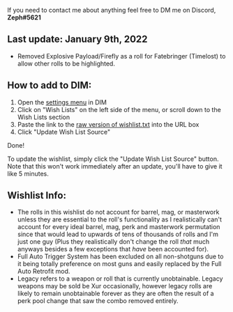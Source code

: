 If you need to contact me about anything feel free to DM me on Discord, **Zeph#5621**

## Last update: January 9th, 2022
- Removed Explosive Payload/Firefly as a roll for Fatebringer (Timelost) to allow other rolls to be highlighted.

## How to add to DIM:

1) Open the [settings menu](https://app.destinyitemmanager.com/settings) in DIM
2) Click on "Wish Lists" on the left side of the menu, or scroll down to the Wish Lists section
3) Paste the link to the [raw version of wishlist.txt](https://raw.githubusercontent.com/Zephyrr29/DIM-Wishlist/main/wishlist.txt) into the URL box
4) Click "Update Wish List Source"

Done!

To update the wishlist, simply click the "Update Wish List Source" button. Note that this won't work immediately after an update, you'll have to give it like 5 minutes.

## Wishlist Info:

- The rolls in this wishlist do not account for barrel, mag, or masterwork unless they are essential to the roll's functionality as I realistically can't account for every ideal barrel, mag, perk and masterwork permutation since that would lead to upwards of tens of thousands of rolls and I'm just one guy (Plus they realistically don't change the roll *that* much anyways besides a few exceptions that *have* been accounted for).
- Full Auto Trigger System has been excluded on all non-shotguns due to it being totally preference on most guns and easily replaced by the Full Auto Retrofit mod.
- Legacy refers to a weapon or roll that is currently unobtainable. Legacy weapons may be sold be Xur occasionally, however legacy rolls are likely to remain unobtainable forever as they are often the result of a perk pool change that saw the combo removed entirely.
